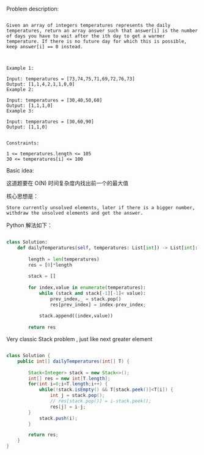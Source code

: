 
Problem description:

```

Given an array of integers temperatures represents the daily temperatures, return an array answer such that answer[i] is the number of days you have to wait after the ith day to get a warmer temperature. If there is no future day for which this is possible, keep answer[i] == 0 instead.

 

Example 1:

Input: temperatures = [73,74,75,71,69,72,76,73]
Output: [1,1,4,2,1,1,0,0]
Example 2:

Input: temperatures = [30,40,50,60]
Output: [1,1,1,0]
Example 3:

Input: temperatures = [30,60,90]
Output: [1,1,0]
 

Constraints:

1 <= temperatures.length <= 105
30 <= temperatures[i] <= 100

```

Basic idea:

这道题要在 O(N) 时间复杂度内找出前一个的最大值

核心思想是：

`Store currently unsolved elements, later if there is a bigger number, withdraw the unsolved elements and get the answer.`

Python 解法如下：

```Python

class Solution:
    def dailyTemperatures(self, temperatures: List[int]) -> List[int]:
        
        length = len(temperatures)
        res = [0]*length
        
        stack = []
        
        for index,value in enumerate(temperatures):
            while (stack and stack[-1][-1]< value):
                prev_index,_ = stack.pop()
                res[prev_index] = index-prev_index;
            
            stack.append((index,value))
        
        return res

```

Very classic Stack problem , just like next greater element

```Java

class Solution {
    public int[] dailyTemperatures(int[] T) {
        
        Stack<Integer> stack = new Stack<>();
        int[] res = new int[T.length];
        for(int i=0;i<T.length;i++) {
            while(!stack.isEmpty() && T[stack.peek()]<T[i]) {
                int j = stack.pop();
                // res[stack.pop()] = i-stack.peek();
                res[j] = i-j;
        }
            stack.push(i);
        }

        return res;
    }
}

```